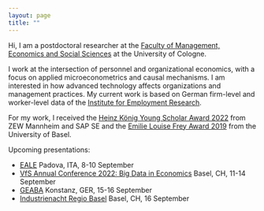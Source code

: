 ```yaml
---
layout: page
title: ""
---
```


Hi, I am a postdoctoral researcher at the [Faculty of Management, Economics and Social Sciences](https://wiso.uni-koeln.de/en/) at the University of Cologne.

I work at the intersection of personnel and organizational economics, with a focus on applied microeconometrics and causal mechanisms. I am interested in how advanced technology affects organizations and management practices. My current work is based on German firm-level and worker-level data of the [Institute for Employment Research](https://www.iab.de/en/iab-aktuell.aspx).

For my work, I received the [Heinz König Young Scholar Award 2022](https://www.zew.de/en/press/latest-press-releases/zew-honours-young-researcher-from-the-university-of-basel) from ZEW Mannheim and SAP SE and the [Emilie Louise Frey Award 2019](https://wwz.unibas.ch/en/faculty/awards-and-distinctions/emilie-louise-frey-preis/) from the University of Basel.

Upcoming presentations:


- [EALE](https://eale.nl/) Padova, ITA, 8-10 September
- [VfS Annual Conference 2022: Big Data in Economics](https://www.socialpolitik.de/en/jahrestagung-2022-0) Basel, CH, 11-14 September
- [GEABA](http://www.geaba.de/) Konstanz, GER, 15-16 September
- [Industrienacht Regio Basel](https://industrienacht.com/) Basel, CH, 16 September

